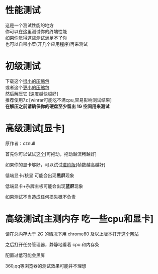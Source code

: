 # 性能测试
这是一个测试性能的地方  
你可以在这里测试你的终端性能  
如果你觉得这些测试满足不了你  
也可以自带小菜(开几个应用程序)再来测试  
  


# 初级测试  
下载这个[很小的压缩包](https://sjashdhd.github.io/Performance-Testing/download/test1.rar)  
或者这个[更小的压缩包](https://sjashdhd.github.io/Performance-Testing/download/test1.7z)  
然后解压它 [速度越快越好]  
推荐使用7z [winrar可能吃不满cpu,容易影响测试结果]  
**在解压之前请确保你的硬盘至少留出 1G 空间用来测试**  
  


# 高级测试[显卡]  
原作者：cznull

首先你可以试试[这个](https://cznull.github.io/volumeshader.html)[可拖动，拖动越流畅越好]

如果你的显卡够好，可以试试[进阶版](https://cznull.github.io/vsbm)[帧数越高越好]

低端显卡/核显 可能会出现**黑屏**现象

低端显卡+杂牌主板可能会出现**蓝屏**现象

如果测试不当造成任何损失概不负责  
  

# 高级测试[主测内存 吃一些cpu和显卡]  
请在总内存大于 2G 的情况下用 chrome80 及以上版本打开[这个网站](http://www.shundehr.com/WebPerson/JobDetail?jid=255062)

之后打开任务管理器，静静地看着 cpu 和内存条

配置过低可能会黑屏


360,qq等浏览器的测试效果可能并不理想
